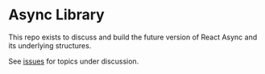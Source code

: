 # Async Library

This repo exists to discuss and build the future version of React Async and its underlying structures.

See [issues](https://github.com/async-library/future/issues) for topics under discussion.
